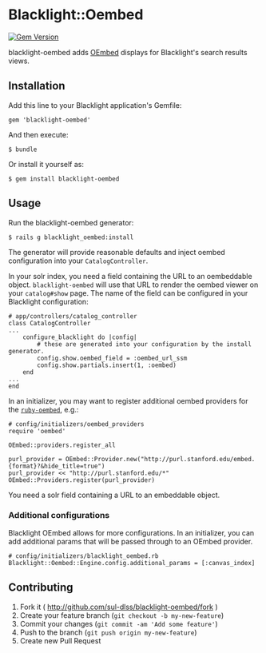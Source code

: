 # Blacklight::Oembed
[![Gem Version](https://badge.fury.io/rb/blacklight-oembed.svg)](http://badge.fury.io/rb/blacklight-oembed)

blacklight-oembed adds [OEmbed](http://oembed.info) displays for Blacklight's search results views.

## Installation

Add this line to your Blacklight application's Gemfile:

    gem 'blacklight-oembed'

And then execute:

    $ bundle

Or install it yourself as:

    $ gem install blacklight-oembed

## Usage

Run the blacklight-oembed generator:

    $ rails g blacklight_oembed:install

The generator will provide reasonable defaults and inject oembed configuration into your `CatalogController`.

In your solr index, you need a field containing the URL to an oembeddable object. `blacklight-oembed` will use that URL to render the oembed viewer on your `catalog#show` page. The name of the field can be configured in your Blacklight configuration:

```
# app/controllers/catalog_controller
class CatalogController
...
    configure_blacklight do |config|
        # these are generated into your configuration by the install generator.
        config.show.oembed_field = :oembed_url_ssm
        config.show.partials.insert(1, :oembed)
    end
...
end
```

In an initializer, you may want to register additional oembed providers for the [`ruby-oembed`](https://github.com/judofyr/ruby-oembed), e.g.:

```
# config/initializers/oembed_providers
require 'oembed'

OEmbed::providers.register_all

purl_provider = OEmbed::Provider.new("http://purl.stanford.edu/embed.{format}?&hide_title=true")
purl_provider << "http://purl.stanford.edu/*"
OEmbed::Providers.register(purl_provider)
```


You need a solr field containing a URL to an embeddable object.

### Additional configurations
Blacklight OEmbed allows for more configurations. In an initializer, you can add additional params that will be passed through to an OEmbed provider.

```
# config/initializers/blacklight_oembed.rb
Blacklight::Oembed::Engine.config.additional_params = [:canvas_index]
```

## Contributing

1. Fork it ( http://github.com/sul-dlss/blacklight-oembed/fork )
2. Create your feature branch (`git checkout -b my-new-feature`)
3. Commit your changes (`git commit -am 'Add some feature'`)
4. Push to the branch (`git push origin my-new-feature`)
5. Create new Pull Request
